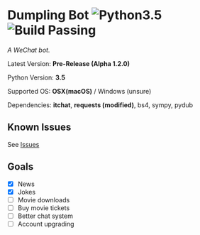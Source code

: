 # Dumpling Bot ![Python3.5](https://camo.githubusercontent.com/53aa0b9151bc545b404852175644228ee0efffe2/68747470733a2f2f696d672e736869656c64732e696f2f62616467652f707974686f6e2d332e352d626c75652e737667) ![Build Passing](https://camo.githubusercontent.com/7795340899e8ed519dc205d2c73b2360e17faaba/68747470733a2f2f7472617669732d63692e6f72672f626f656e6e656d616e6e2f6261646765732e7376673f6272616e63683d6d6173746572)

*A WeChat bot.*

Latest Version: **Pre-Release (Alpha 1.2.0)**

Python Version: **3.5**

Supported OS: **OSX(macOS)** / Windows (unsure)

Dependencies: **itchat**, **requests (modified)**, bs4, sympy, pydub

## Known Issues
See [Issues](https://github.com/yu-george/Dumpling-Bot/issues)

## Goals
- [x] News
- [x] Jokes
- [ ] Movie downloads
- [ ] Buy movie tickets
- [ ] Better chat system
- [ ] Account upgrading
